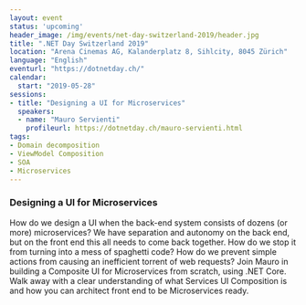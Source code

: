 ```yaml
---
layout: event
status: 'upcoming'
header_image: /img/events/net-day-switzerland-2019/header.jpg
title: ".NET Day Switzerland 2019"
location: "Arena Cinemas AG, Kalanderplatz 8, Sihlcity, 8045 Zürich"
language: "English"
eventurl: "https://dotnetday.ch/"
calendar:
  start: "2019-05-28"
sessions:
- title: "Designing a UI for Microservices"
  speakers:
  - name: "Mauro Servienti"
    profileurl: https://dotnetday.ch/mauro-servienti.html
tags:
- Domain decomposition
- ViewModel Composition
- SOA
- Microservices
---
```


### Designing a UI for Microservices

How do we design a UI when the back-end system consists of dozens (or more) microservices? We have separation and autonomy on the back end, but on the front end this all needs to come back together. How do we stop it from turning into a mess of spaghetti code? How do we prevent simple actions from causing an inefficient torrent of web requests? Join Mauro in building a Composite UI for Microservices from scratch, using .NET Core. Walk away with a clear understanding of what Services UI Composition is and how you can architect front end to be Microservices ready.
